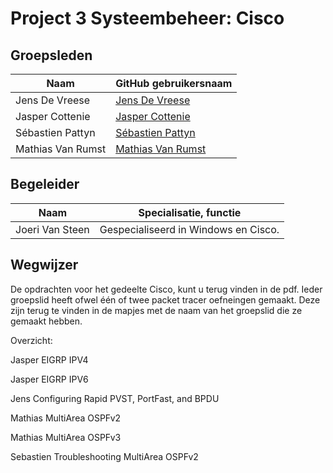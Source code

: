 # Project 3 Systeembeheer: Cisco

## Groepsleden
 
 Naam  | GitHub gebruikersnaam
------------- | -------------
Jens De Vreese  | [Jens De Vreese](https://github.com/jensdevreese)
Jasper Cottenie | [Jasper Cottenie](https://github.com/JasperCottenie)
Sébastien Pattyn  | [Sébastien Pattyn](https://github.com/Sebastienpattyn)
Mathias Van Rumst | [Mathias Van Rumst](https://github.com/mathias27) 

## Begeleider
 Naam  | Specialisatie, functie
------------- | -------------
Joeri Van Steen | Gespecialiseerd in Windows en Cisco.

## Wegwijzer
De opdrachten voor het gedeelte Cisco, kunt u terug vinden in de pdf. Ieder groepslid heeft ofwel één of twee packet tracer oefneingen gemaakt. Deze zijn terug te vinden in de mapjes met de naam van het groepslid die ze gemaakt hebben.

Overzicht:

Jasper EIGRP IPV4

Jasper EIGRP IPV6

Jens Configuring Rapid PVST, PortFast, and BPDU 

Mathias MultiArea OSPFv2

Mathias MultiArea OSPFv3

Sebastien Troubleshooting MultiArea OSPFv2





